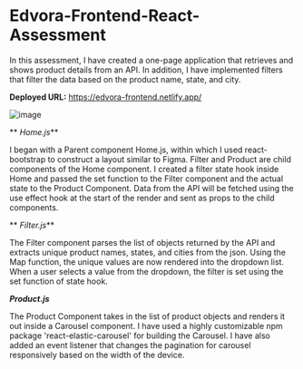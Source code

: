 # Edvora-Frontend-React-Assessment
In this assessment, I have created a one-page application that retrieves and shows product details from an API. In addition, I have implemented filters that filter the data based on the product name, state, and city.

**Deployed URL:**
https://edvora-frontend.netlify.app/

![image](https://user-images.githubusercontent.com/45164745/153889420-1db9b443-52b7-4941-972f-441d3b1ff591.png)
 
** _Home.js_**
 
I began with a Parent component Home.js, within which I used react-bootstrap to construct a layout similar to Figma. Filter and Product are child components of the Home component. I created a filter state hook inside Home and passed the set function to the Filter component and the actual state to the Product Component. Data from the API will be fetched using the use effect hook at the start of the render and sent as props to the child components.
 
** _Filter.js_**

The Filter component parses the list of objects returned by the API and extracts unique product names, states, and cities from the json. Using the Map function, the unique values are now rendered into the dropdown list. When a user selects a value from the dropdown, the filter is set using the set function of state hook.

**_Product.js_**

The Product Component takes in the list of product objects and renders it out inside a Carousel component. I have used a highly customizable npm package 'react-elastic-carousel' for building the Carousel. I have also added an event listener that changes the pagination for carousel responsively based on the width of the device.

